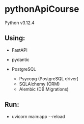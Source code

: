 # pythonApiCourse
Python v3.12.4

## Using:
* FastAPI
* pydantic

* PostgreSQL
  * Psycopg (PostgreSQL driver)
  * SQLAlchemy (ORM)
  * Alembic (DB Migrations)

## Run:
* uvicorn main:app --reload
